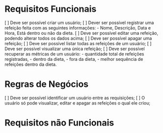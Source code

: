 # Requisitos Funcionais

[ ] Deve ser possível criar um usuário;
[ ] Dever ser possível registrar uma refeição feita com as seguintes informações:
        - Nome, Descrição, Data e Hora, Está dentro ou não da dieta.
[ ] Deve ser possível editar uma refeição, podendo alterar todos os dados acima;
[ ] Deve ser possível apagar uma refeição;
[ ] Deve ser possível listar todas as refeições de um usuário;
[ ] Deve ser possível visualizar uma única refeição;
[ ] Deve ser possível recuperar as métricas de um usuário:
    - quantidade total de refeições registradas, 
    -                              dentro da dieta,
    -                              fora da dieta,
    - melhor sequência de refeições dentro da dieta.

# Regras de Negócios

[ ] Deve ser possível identificar um usuário entre as requisições;
[ ] O usuário só pode visualizar, editar e apagar as refeições o qual ele criou;

# Requisitos não Funcionais